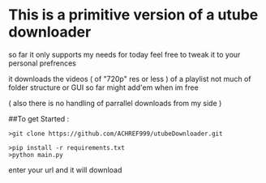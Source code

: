 # This is a primitive version of a utube downloader  
so far it only supports my needs for today
feel free to tweak it to your personal prefrences

it downloads the videos ( of "720p" res or less ) of a playlist not much of folder structure  or GUI so far 
might add'em when im free

( also there is no handling of parrallel downloads from my side )

##To get Started : 
```
>git clone https://github.com/ACHREF999/utubeDownloader.git
```
```
>pip install -r requirements.txt
>python main.py
```
enter your url and it will download
